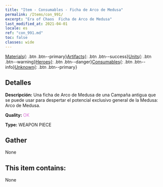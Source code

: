 ```yaml
---
title: "Item - Consumables - Ficha de Arco de Medusa"
permalink: /Items/con_991/
excerpt: "Era of Chaos  Ficha de Arco de Medusa"
last_modified_at: 2021-04-01
locale: es
ref: "con_991.md"
toc: false
classes: wide
---
```

 [Materials](/es/Items/){: .btn .btn--primary}[Artifacts](/es/Items/Artifacts/){: .btn .btn--success}[Units](/es/Items/Units/){: .btn .btn--warning}[Heroes](/es/Items/Heroes/){: .btn .btn--danger}[Consumables](/es/Items/Consumables/){: .btn .btn--info}[Unknown](/es/Items/Unknown/){: .btn .btn--primary}

## Detalles
 **Descripción:** Una ficha de Arco de Medusa de una Campaña antigua que se puede usar para despertar el potencial exclusivo general de la Medusa: Arco de Medusa.

 **Quality:** <span style="color: #DA70D6">OK</span>

 **Type:** WEAPON PIECE

## Gather

  None

## This item contains:

  None

